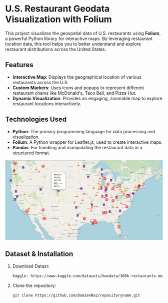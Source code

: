 # U.S. Restaurant Geodata Visualization with Folium

This project visualizes the geospatial data of U.S. restaurants using **Folium**, a powerful Python library for interactive maps. By leveraging restaurant location data, this tool helps you to better understand and explore restaurant distributions across the United States.

## Features

- **Interactive Map**: Displays the geographical location of various restaurants across the U.S.
- **Custom Markers**: Uses icons and popups to represent different restaurant chains like McDonald's, Taco Bell, and Pizza Hut.
- **Dynamic Visualization**: Provides an engaging, zoomable map to explore restaurant locations interactively.

## Technologies Used

- **Python**: The primary programming language for data processing and visualization.
- **Folium**: A Python wrapper for Leaflet.js, used to create interactive maps.
- **Pandas**: For handling and manipulating the restaurant data in a structured format.

![Restaurant Map](screenshot.png)

## Dataset & Installation

1. Download Datast:

   ```bash
   Kaggle: https://www.kaggle.com/datasets/kwxdata/380k-restaurants-mostly-usa-based

2. Clone the repository:

   ```bash
   git clone https://github.com/DamienNaz/repositoryname.git
